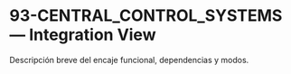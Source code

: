# 93-CENTRAL_CONTROL_SYSTEMS — Integration View
Descripción breve del encaje funcional, dependencias y modos.
